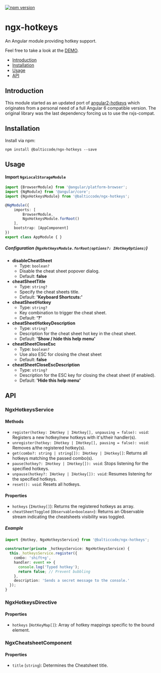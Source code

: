 [![npm version](https://img.shields.io/npm/v/@balticcode/ngx-hotkeys.svg)](https://www.npmjs.com/package/@balticcode/ngx-hotkeys)
# ngx-hotkeys

An Angular module providing hotkey support.

Feel free to take a look at the [DEMO](https://balticcode.github.io/ngx-hotkeys/).

* [Introduction](#introduction)
* [Installation](#installation)
* [Usage](#usage)
* [API](#api)

## Introduction
This module started as an updated port of [angular2-hotkeys](https://github.com/brtnshrdr/angular2-hotkeys) which originates from a personal need of a full Angular 6 compatible version. The original library was the last dependency forcing us to use the rxjs-compat.

## Installation
Install via npm:
```
npm install @balticcode/ngx-hotkeys --save
```
## Usage

#### Import `NgxLocalStorageModule`

```ts
import {BrowserModule} from '@angular/platform-browser';
import {NgModule} from '@angular/core';
import {NgxHotkeysModule} from '@balticcode/ngx-hotkeys';

@NgModule({
    imports: [
        BrowserModule,
        NgxHotkeysModule.forRoot()
    ],
    bootstrap: [AppComponent]
})
export class AppModule { }
```
##### Configuration (`NgxHotkeysModule.forRoot(options?: IHotkeyOptions)`)

* __disableCheatSheet__
  * Type: `boolean?`
  * Disable the cheat sheet popover dialog.
  * Default: __false__
* __cheatSheetTitle__
  * Type: `string?`
  * Specify the cheat sheets title.
  * Default: __'Keyboard Shortcuts:'__
* __cheatSheetHotkey__
  * Type: `string?`
  * Key combination to trigger the cheat sheet.
  * Default: __'?'__
* __cheatSheetHotkeyDescription__
  * Type: `string?`
  * Description for the cheat sheet hot key in the cheat sheet.
  * Default: __'Show / hide this help menu'__
* __cheatSheetCloseEsc__
  * Type: `boolean?`
  * Use also ESC for closing the cheat sheet
  * Default: __false__
* __cheatSheetCloseEscDescription__
  * Type: `string?`
  * Description for the ESC key for closing the cheat sheet (if enabled).
  * Default: __'Hide this help menu'__
  
## API

### NgxHotkeysService

#### Methods

- `register(hotkey: IHotkey | IHotkey[], unpausing = false): void`: Registers a new hotkey/new hotkeys with it's/their handler(s).
- `unregister(hotkey: IHotkey | IHotkey[], pausing = false): void`: Removes a/the registered hotkey(s). 
- `get(combo?: string | string[]): IHotkey | IHotkey[]`: Returns all hotkeys matching the passed combo(s).
- `pause(hotkey?: IHotkey | IHotkey[]): void`: Stops listening for the specified hotkeys.
- `unpause(hotkey?: IHotkey | IHotkey[]): void`: Resumes listening for the specified hotkeys.
- `reset(): void`: Resets all hotkeys.

#### Properties

- `hotkeys` (`IHotkey[]`): Returns the registered hotkeys as array.
- `cheatSheetToggled` (`Observable<boolean>`): Returns an Observable stream indicating the cheatsheets visibility was toggled.

##### Example

```ts
import {Hotkey, NgxHotkeysService} from '@balticcode/ngx-hotkeys';

constructor(private _hotkeysService: NgxHotkeysService) {
  this._hotkeysService.register({
    combo: 'shift+g',
    handler: event => {
      console.log('Typed hotkey');
      return false; // Prevent bubbling
    },
    description: 'Sends a secret message to the console.'
  });
}
```

### NgxHotkeysDirective

#### Properties

- `hotkeys` (`HotKeyMap[]`): Array of hotkey mappings specific to the bound element.

### NgxCheatsheetComponent

#### Properties

- `title` (`string`): Determines the Cheatsheet title.
